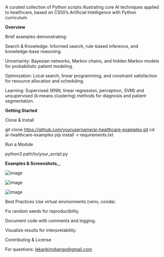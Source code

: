A curated collection of Python scripts illustrating core AI techniques applied to healthcare, based on CS50’s Artificial Intelligence with Python curriculum.



**Overview**

Brief examples demonstrating:

Search & Knowledge: Informed search, rule-based inference, and knowledge-base reasoning.

Uncertainty: Bayesian networks, Markov chains, and hidden Markov models for probabilistic patient modeling.

Optimization: Local search, linear programming, and constraint satisfaction for resource allocation and scheduling.

Learning: Supervised (KNN, linear regression, perceptron, SVM) and unsupervised (k‑means clustering) methods for diagnosis and patient segmentation.

**Getting Started**



Clone & Install

git clone https://github.com/yourusername/ai-healthcare-examples.git
cd ai-healthcare-examples
pip install -r requirements.txt

Run a Module

python3 path/to/your_script.py





**Examples & Screenshots**__

![image](https://github.com/user-attachments/assets/55b90522-c75d-4014-b4f3-be1d5b8a4400)

![image](https://github.com/user-attachments/assets/ff79af68-4f8a-43a6-8e15-0c264a7a9615)

![image](https://github.com/user-attachments/assets/34a00f00-1685-4736-a85d-fa6699f146a7)




Best Practices
Use virtual environments (venv, conda).

Fix random seeds for reproducibility.

Document code with comments and logging.

Visualize results for interpretability.

Contributing & License


For questions: lekankimdjango@gmail.com
